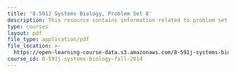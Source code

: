 ```yaml
---
title: '8.591J Systems Biology, Problem Set 8'
description: This resource contains information related to problem set 8.
type: courses
layout: pdf
file_type: application/pdf
file_location: >-
  https://open-learning-course-data.s3.amazonaws.com/8-591j-systems-biology-fall-2014/8c7dcebd0422e95a62dae56e8499d316_MIT8_591JF14_ProblemSet8.pdf
course_id: 8-591j-systems-biology-fall-2014
---
```

